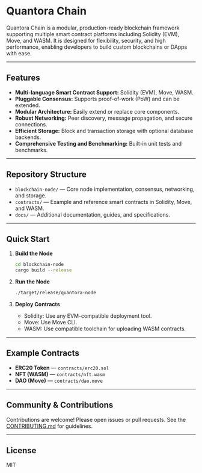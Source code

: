 # Quantora Chain

Quantora Chain is a modular, production-ready blockchain framework supporting multiple smart contract platforms including Solidity (EVM), Move, and WASM. It is designed for flexibility, security, and high performance, enabling developers to build custom blockchains or DApps with ease.

---

## Features

- **Multi-language Smart Contract Support:** Solidity (EVM), Move, WASM.
- **Pluggable Consensus:** Supports proof-of-work (PoW) and can be extended.
- **Modular Architecture:** Easily extend or replace core components.
- **Robust Networking:** Peer discovery, message propagation, and secure connections.
- **Efficient Storage:** Block and transaction storage with optional database backends.
- **Comprehensive Testing and Benchmarking:** Built-in unit tests and benchmarks.

---

## Repository Structure

- `blockchain-node/` — Core node implementation, consensus, networking, and storage.
- `contracts/` — Example and reference smart contracts in Solidity, Move, and WASM.
- `docs/` — Additional documentation, guides, and specifications.

---

## Quick Start

1. **Build the Node**
    ```sh
    cd blockchain-node
    cargo build --release
    ```

2. **Run the Node**
    ```sh
    ./target/release/quantora-node
    ```

3. **Deploy Contracts**
    - Solidity: Use any EVM-compatible deployment tool.
    - Move: Use Move CLI.
    - WASM: Use compatible toolchain for uploading WASM contracts.

---

## Example Contracts

- **ERC20 Token** — `contracts/erc20.sol`
- **NFT (WASM)** — `contracts/nft.wasm`
- **DAO (Move)** — `contracts/dao.move`

---

## Community & Contributions

Contributions are welcome! Please open issues or pull requests. See the [CONTRIBUTING.md](CONTRIBUTING.md) for guidelines.

---

## License

MIT